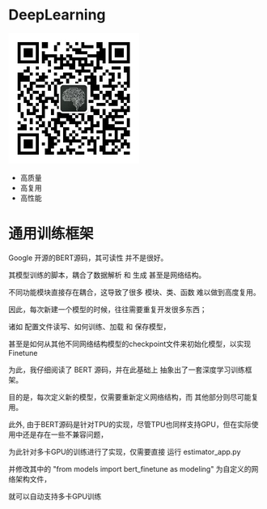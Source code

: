 # DeepLearning

![image](https://github.com/ethanchiu7/peakview/blob/main/img/peakview-weixin.jpg)

* 高质量
* 高复用
* 高性能

# 通用训练框架

Google 开源的BERT源码，其可读性 并不是很好。

其模型训练的脚本，耦合了数据解析 和 生成 甚至是网络结构。

不同功能模块直接存在耦合，这导致了很多 模块、类、函数 难以做到高度复用。

因此，每次新建一个模型的时候，往往需要重复开发很多东西；

诸如 配置文件读写、如何训练、加载 和 保存模型，

甚至是如何从其他不同网络结构模型的checkpoint文件来初始化模型，以实现 Finetune

为此，我仔细阅读了 BERT 源码，并在此基础上 抽象出了一套深度学习训练框架。

目的是，每次定义新的模型，仅需要重新定义网络结构，而 其他部分则尽可能复用。

此外, 由于BERT源码是针对TPU的实现，尽管TPU也同样支持GPU，但在实际使用中还是存在一些不兼容问题，

为此针对多卡GPU的训练进行了实现，仅需要直接 运行 estimator_app.py 

并修改其中的 "from models import bert_finetune as modeling" 为自定义的网络架构文件，

就可以自动支持多卡GPU训练


